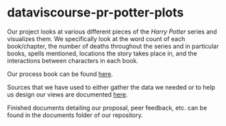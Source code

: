 # dataviscourse-pr-potter-plots

Our project looks at various different pieces of the <i>Harry Potter</i> series and visualizes them. We specifically look at the word count of each book/chapter, the number of deaths throughout the series and in particular books, spells mentioned, locations the story takes place in, and the interactions between characters in each book.

Our process book can be found <a href="https://docs.google.com/document/d/10_FPi9ZcuPyeimW2ZtkE2r3oh9NFCMLg1BQUAz_wPGw/edit?usp=sharing">here</a>.

Sources that we have used to either gather the data we needed or to help us design our views are documented <a href="https://docs.google.com/document/d/156CVRPpWlJkmh0xMohGP_AouXgzmc-PBQ3qcq4nuzZ0/edit?usp=sharing"> here</a>.

Finished documents detailing our proposal, peer feedback, etc. can be found in the documents folder of our repository.
